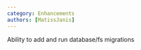 ```yaml
---
category: Enhancements
authors: [MatissJanis]
---
```


Ability to add and run database/fs migrations
